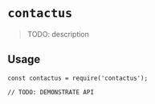 # `contactus`

> TODO: description

## Usage

```
const contactus = require('contactus');

// TODO: DEMONSTRATE API
```
